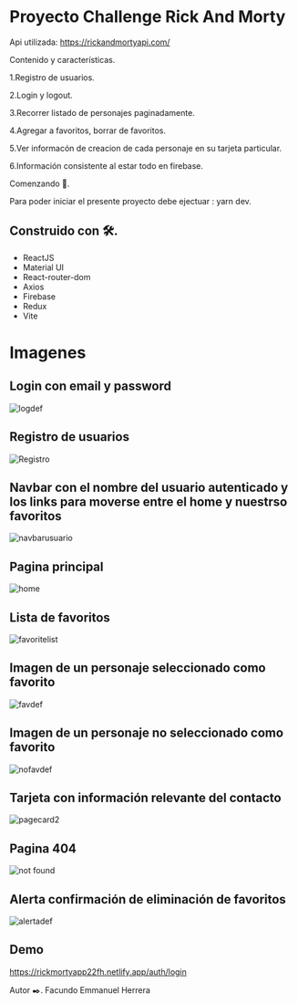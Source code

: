

# Proyecto Challenge Rick And Morty 

Api utilizada: https://rickandmortyapi.com/

Contenido y características.

1.Registro de usuarios.

2.Login y logout.

3.Recorrer listado de personajes paginadamente.

4.Agregar a favoritos, borrar de favoritos.

5.Ver informacón de creacion de cada personaje en su tarjeta particular.

6.Información consistente al estar todo en firebase.


Comenzando 🚀.

Para poder iniciar el presente proyecto debe ejectuar : yarn dev.

## Construido con 🛠️. 
  * ReactJS
  * Material UI
  * React-router-dom
  * Axios
  * Firebase 
  * Redux 
  * Vite
  
  # Imagenes
  
  ## Login con email y password
  ![logdef](https://user-images.githubusercontent.com/90207514/189541271-3b48dc36-d012-4152-9205-f463cb79f4ea.jpg)

  
  

  ## Registro de usuarios
  ![Registro](https://user-images.githubusercontent.com/90207514/189323341-1d181900-89cb-4450-9d9f-da7851c3ef1d.jpg)
  
  ## Navbar con el nombre del usuario autenticado y los links para moverse entre el home y nuestrso favoritos
  ![navbarusuario](https://user-images.githubusercontent.com/90207514/189323500-b1aa2aa6-0c04-4cf5-aa1f-4993451e101b.jpg)
  
  ## Pagina principal
  ![home](https://user-images.githubusercontent.com/90207514/189323754-9dd2ef94-b3bf-454d-a4bf-fd0211615d2b.jpg)

  ## Lista de favoritos
  ![favoritelist](https://user-images.githubusercontent.com/90207514/189323935-750e1c16-3561-4065-8b8c-d3fb5bca5568.jpg)
  
  ## Imagen de un personaje seleccionado como favorito
  
  ![favdef](https://user-images.githubusercontent.com/90207514/189541284-8c947dfc-88de-4bbb-934b-16491913eef0.jpg)
  
  ## Imagen de un personaje no seleccionado como favorito 
  ![nofavdef](https://user-images.githubusercontent.com/90207514/189541297-fcc02683-74f3-4ac4-825b-3c642d2c2678.jpg)


  ## Tarjeta con información relevante del contacto
 ![pagecard2](https://user-images.githubusercontent.com/90207514/189533800-bd33dab5-f39b-46a0-80a6-a478cfacdaae.jpg)

  
  ## Pagina 404
  ![not found](https://user-images.githubusercontent.com/90207514/189444783-9a06eee1-9c3c-404c-95b8-21b371e6d520.jpg)
  
  ## Alerta confirmación de eliminación de favoritos
  ![alertadef](https://user-images.githubusercontent.com/90207514/189541320-06bfcb01-333a-4146-b5c0-1c12f213b21d.jpg)

  
 ## Demo
 https://rickmortyapp22fh.netlify.app/auth/login
 
 Autor ✒️.
 Facundo Emmanuel Herrera
